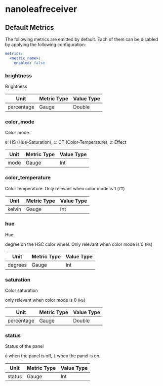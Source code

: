 [comment]: <> (Code generated by mdatagen. DO NOT EDIT.)

# nanoleafreceiver

## Default Metrics

The following metrics are emitted by default. Each of them can be disabled by applying the following configuration:

```yaml
metrics:
  <metric_name>:
    enabled: false
```

### brightness

Brightness

| Unit | Metric Type | Value Type |
| ---- | ----------- | ---------- |
| percentage | Gauge | Double |

### color_mode

Color mode.

`0`: HS (Hue-Saturation), `1`: CT (Color-Temperature), `2`: Effect

| Unit | Metric Type | Value Type |
| ---- | ----------- | ---------- |
| mode | Gauge | Int |

### color_temperature

Color temperature. Only relevant when color mode is 1 (`CT`)

| Unit | Metric Type | Value Type |
| ---- | ----------- | ---------- |
| kelvin | Gauge | Int |

### hue

Hue

degree on the HSC color wheel. Only relevant when color mode is 0 (`HS`)

| Unit | Metric Type | Value Type |
| ---- | ----------- | ---------- |
| degrees | Gauge | Int |

### saturation

Color saturation

only relevant when color mode is 0 (`HS`)

| Unit | Metric Type | Value Type |
| ---- | ----------- | ---------- |
| percentage | Gauge | Double |

### status

Status of the panel

`0` when the panel is off, `1` when the panel is on.

| Unit | Metric Type | Value Type |
| ---- | ----------- | ---------- |
| status | Gauge | Int |
